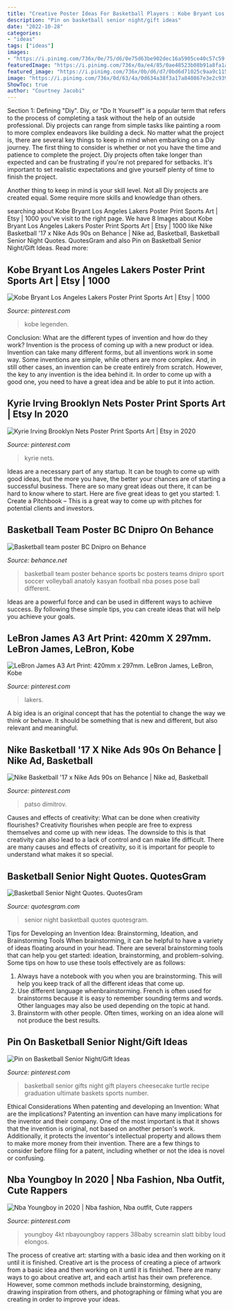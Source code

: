 ```yaml
---
title: "Creative Poster Ideas For Basketball Players : Kobe Bryant Los Angeles Lakers Poster Print Sports Art"
description: "Pin on basketball senior night/gift ideas"
date: "2022-10-28"
categories:
- "ideas"
tags: ["ideas"]
images:
- "https://i.pinimg.com/736x/0e/75/d6/0e75d63be902dec16a5905ce40c57c59.jpg"
featuredImage: "https://i.pinimg.com/736x/0a/e4/85/0ae48523b08b91a8fa1a5ea6bd10d1ad.jpg"
featured_image: "https://i.pinimg.com/736x/0b/d6/d7/0bd6d71025c9aa9c115c06f8a07c5af7--basketball.jpg"
image: "https://i.pinimg.com/736x/0d/63/4a/0d634a38f3a17a840867e3e2c9393a51.jpg"
ShowToc: true
author: "Courtney Jacobi"
---
```



Section 1: Defining "Diy".
Diy, or "Do It Yourself" is a popular term that refers to the process of completing a task without the help of an outside professional. Diy projects can range from simple tasks like painting a room to more complex endeavors like building a deck. No matter what the project is, there are several key things to keep in mind when embarking on a Diy journey.
The first thing to consider is whether or not you have the time and patience to complete the project. Diy projects often take longer than expected and can be frustrating if you're not prepared for setbacks. It's important to set realistic expectations and give yourself plenty of time to finish the project.

Another thing to keep in mind is your skill level. Not all Diy projects are created equal. Some require more skills and knowledge than others.

	

		
searching about Kobe Bryant Los Angeles Lakers Poster Print Sports Art | Etsy | 1000 you've visit to the right page. We have 8 Images about Kobe Bryant Los Angeles Lakers Poster Print Sports Art | Etsy | 1000 like Nike Basketball &#039;17 x Nike Ads 90s on Behance | Nike ad, Basketball, Basketball Senior Night Quotes. QuotesGram and also Pin on Basketball Senior Night/Gift Ideas. Read more:
		
    
## Kobe Bryant Los Angeles Lakers Poster Print Sports Art | Etsy | 1000

<img loading=lazy src="https://i.pinimg.com/736x/95/6a/af/956aaf763b494229e081094f50982cc9.jpg" onerror="this.onerror=null;this.src='https://tse2.mm.bing.net/th?id=OIP.DPI6dA8Pq74k2l_ITs2ySgHaLH&amp;pid=15.1';" alt="Kobe Bryant Los Angeles Lakers Poster Print Sports Art | Etsy | 1000">

_Source: pinterest.com_

>kobe legenden. 

	

Conclusion: What are the different types of invention and how do they work?
Invention is the process of coming up with a new product or idea. Invention can take many different forms, but all inventions work in some way. Some inventions are simple, while others are more complex. And, in still other cases, an invention can be create entirely from scratch. However, the key to any invention is the idea behind it. In order to come up with a good one, you need to have a great idea and be able to put it into action.

    
## Kyrie Irving Brooklyn Nets Poster Print Sports Art | Etsy In 2020

<img loading=lazy src="https://i.pinimg.com/736x/0d/63/4a/0d634a38f3a17a840867e3e2c9393a51.jpg" onerror="this.onerror=null;this.src='https://tse4.mm.bing.net/th?id=OIP.ZDDyHgjGZn7fGgL5WnKXCgHaLH&amp;pid=15.1';" alt="Kyrie Irving Brooklyn Nets Poster Print Sports Art | Etsy in 2020">

_Source: pinterest.com_

>kyrie nets. 

	

Ideas are a necessary part of any startup. It can be tough to come up with good ideas, but the more you have, the better your chances are of starting a successful business. There are so many great ideas out there, it can be hard to know where to start. Here are five great ideas to get you started: 1. Create a Pitchbook – This is a great way to come up with pitches for potential clients and investors.

    
## Basketball Team Poster BC Dnipro On Behance

<img loading=lazy src="https://mir-s3-cdn-cf.behance.net/project_modules/1400/bfe8114640673.5637f1803c775.jpg" onerror="this.onerror=null;this.src='https://tse1.mm.bing.net/th?id=OIP.Kj9T_p1YIHZgEQ_ZVmfxDwHaE1&amp;pid=15.1';" alt="Basketball team poster BC Dnipro on Behance">

_Source: behance.net_

>basketball team poster behance sports bc posters teams dnipro sport soccer volleyball anatoly kasyan football nba poses pose ball different. 

	

Ideas are a powerful force and can be used in different ways to achieve success. By following these simple tips, you can create ideas that will help you achieve your goals.

    
## LeBron James A3 Art Print: 420mm X 297mm. LeBron James, LeBron, Kobe

<img loading=lazy src="https://i.pinimg.com/736x/0a/e4/85/0ae48523b08b91a8fa1a5ea6bd10d1ad.jpg" onerror="this.onerror=null;this.src='https://tse1.mm.bing.net/th?id=OIP.cwz4Ca58WcJu1ZjlD9sd8gHaKf&amp;pid=15.1';" alt="LeBron James A3 Art Print: 420mm x 297mm. LeBron James, LeBron, Kobe">

_Source: pinterest.com_

>lakers. 

	

A big idea is an original concept that has the potential to change the way we think or behave. It should be something that is new and different, but also relevant and meaningful.

    
## Nike Basketball &#039;17 X Nike Ads 90s On Behance | Nike Ad, Basketball

<img loading=lazy src="https://i.pinimg.com/originals/20/cb/77/20cb77a88fc14edc6d6abfe6fec6051b.jpg" onerror="this.onerror=null;this.src='https://tse1.mm.bing.net/th?id=OIP.QSlKR_DqxxdRkzus-Pi3pQHaKa&amp;pid=15.1';" alt="Nike Basketball &#039;17 x Nike Ads 90s on Behance | Nike ad, Basketball">

_Source: pinterest.com_

>patso dimitrov. 

	

Causes and effects of creativity: What can be done when creativity flourishes?
Creativity flourishes when people are free to express themselves and come up with new ideas. The downside to this is that creativity can also lead to a lack of control and can make life difficult. There are many causes and effects of creativity, so it is important for people to understand what makes it so special.

    
## Basketball Senior Night Quotes. QuotesGram

<img loading=lazy src="https://cdn.quotesgram.com/img/51/4/1029163770-733e7de8968ed25e7ce2428309057895.jpg" onerror="this.onerror=null;this.src='https://tse1.mm.bing.net/th?id=OIP.LvL_frV6pHKWjX8mMUW_iwHaPe&amp;pid=15.1';" alt="Basketball Senior Night Quotes. QuotesGram">

_Source: quotesgram.com_

>senior night basketball quotes quotesgram. 

	

Tips for Developing an Invention Idea: Brainstorming, Ideation, and Brainstorming Tools
When brainstorming, it can be helpful to have a variety of ideas floating around in your head. There are several brainstorming tools that can help you get started: ideation, brainstorming, and problem-solving. Some tips on how to use these tools effectively are as follows: 
1. Always have a notebook with you when you are brainstorming. This will help you keep track of all the different ideas that come up. 
2. Use different language whenbrainstorming. French is often used for brainstorms because it is easy to remember sounding terms and words. Other languages may also be used depending on the topic at hand. 
3. Brainstorm with other people. Often times, working on an idea alone will not produce the best results.

    
## Pin On Basketball Senior Night/Gift Ideas

<img loading=lazy src="https://i.pinimg.com/736x/0b/d6/d7/0bd6d71025c9aa9c115c06f8a07c5af7--basketball.jpg" onerror="this.onerror=null;this.src='https://tse2.mm.bing.net/th?id=OIP.krHCk8hYo4y-6o1XO5OwdQHaJ3&amp;pid=15.1';" alt="Pin on Basketball Senior Night/Gift Ideas">

_Source: pinterest.com_

>basketball senior gifts night gift players cheesecake turtle recipe graduation ultimate baskets sports number. 

	

Ethical Considerations When patenting and developing an Invention: What are the implications?
Patenting an invention can have many implications for the inventor and their company. One of the most important is that it shows that the invention is original, not based on another person's work. Additionally, it protects the inventor's intellectual property and allows them to make more money from their invention. There are a few things to consider before filing for a patent, including whether or not the idea is novel or confusing.

    
## Nba Youngboy In 2020 | Nba Fashion, Nba Outfit, Cute Rappers

<img loading=lazy src="https://i.pinimg.com/736x/0e/75/d6/0e75d63be902dec16a5905ce40c57c59.jpg" onerror="this.onerror=null;this.src='https://tse3.mm.bing.net/th?id=OIP.safZ7H9C2dDSxhhINssmuAHaIm&amp;pid=15.1';" alt="Nba Youngboy in 2020 | Nba fashion, Nba outfit, Cute rappers">

_Source: pinterest.com_

>youngboy 4kt nbayoungboy rappers 38baby screamin slatt bibby loud elongos. 

	

The process of creative art: starting with a basic idea and then working on it until it is finished.
Creative art is the process of creating a piece of artwork from a basic idea and then working on it until it is finished. There are many ways to go about creative art, and each artist has their own preference. However, some common methods include brainstorming, designing, drawing inspiration from others, and photographing or filming what you are creating in order to improve your ideas.

